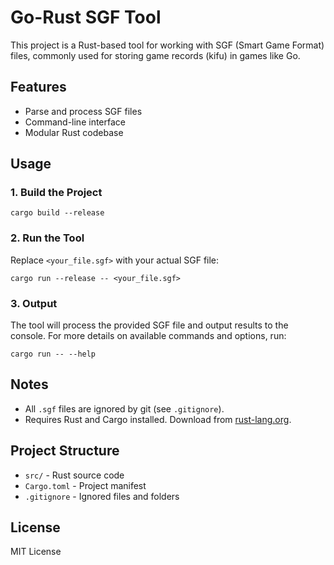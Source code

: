 # Go-Rust SGF Tool

This project is a Rust-based tool for working with SGF (Smart Game Format) files, commonly used for storing game records (kifu) in games like Go.

## Features
- Parse and process SGF files
- Command-line interface
- Modular Rust codebase

## Usage

### 1. Build the Project

```
cargo build --release
```

### 2. Run the Tool

Replace `<your_file.sgf>` with your actual SGF file:

```
cargo run --release -- <your_file.sgf>
```

### 3. Output

The tool will process the provided SGF file and output results to the console. For more details on available commands and options, run:

```
cargo run -- --help
```

## Notes
- All `.sgf` files are ignored by git (see `.gitignore`).
- Requires Rust and Cargo installed. Download from [rust-lang.org](https://www.rust-lang.org/tools/install).

## Project Structure
- `src/` - Rust source code
- `Cargo.toml` - Project manifest
- `.gitignore` - Ignored files and folders

## License
MIT License
